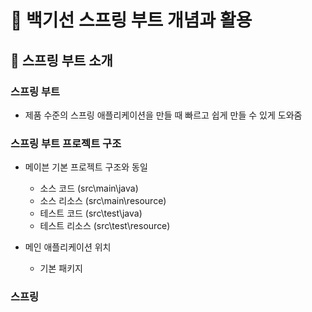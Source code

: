 # :book: 백기선 스프링 부트 개념과 활용 

## :pushpin: 스프링 부트 소개

### 스프링 부트
- 제품 수준의 스프링 애플리케이션을 만들 때 빠르고 쉽게 만들 수 있게 도와줌

### 스프링 부트 프로젝트 구조
- 메이븐 기본 프로젝트 구조와 동일
    - 소스 코드 (src\main\java)
    - 소스 리소스 (src\main\resource)
    - 테스트 코드 (src\test\java)
    - 테스트 리소스 (src\test\resource)
    
- 메인 애플리케이션 위치
    - 기본 패키지
  

### 스프링